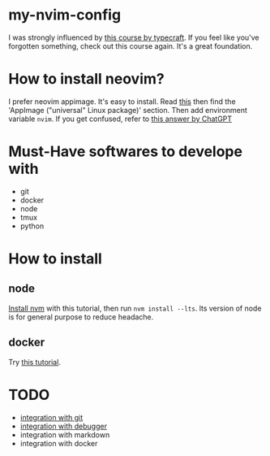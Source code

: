 # my-nvim-config

I was strongly influenced by [this course by typecraft](https://www.youtube.com/watch?v=zHTeCSVAFNY&list=PLsz00TDipIffreIaUNk64KxTIkQaGguqn). If you feel like you've forgotten something, check out this course again. It's a great foundation.

# How to install neovim?

I prefer neovim appimage. It's easy to install. Read [this](https://github.com/neovim/neovim/blob/master/INSTALL.md) then find the 'AppImage ("universal" Linux package)' section. Then add environment variable `nvim`. If you get confused, refer to [this answer by ChatGPT](https://chatgpt.com/share/670f958b-2fd4-8000-8cb1-741f022d13f4)

# Must-Have softwares to develope with

- git
- docker
- node
- tmux
- python

# How to install

## node

[Install nvm](https://github.com/nvm-sh/nvm?tab=readme-ov-file#installing-and-updating) with this tutorial, then run `nvm install --lts`. lts version of node is for general purpose to reduce headache.

## docker

Try [this tutorial](https://docs.docker.com/engine/install/ubuntu/).

# TODO

- [integration with git](https://www.youtube.com/watch?v=zOQMwWqdp9w)
- [integration with debugger](https://www.youtube.com/watch?v=oYzZxi3SSnM&list=PLsz00TDipIffreIaUNk64KxTIkQaGguqn&index=6)
- integration with markdown
- integration with docker
